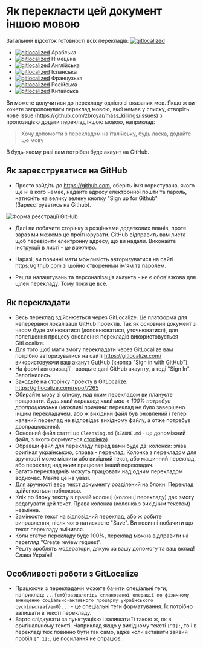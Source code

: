 # Як перекласти цей документ іншою мовою

Загальний відсоток готовності всіх перекладів: [![gitlocalized ](https://gitlocalize.com/repo/7265/whole_project/badge.svg)](https://gitlocalize.com/repo/7265/whole_project?utm_source=badge)

- [![gitlocalized ](https://gitlocalize.com/repo/7265/ar/badge.svg)](https://gitlocalize.com/repo/7265/ar?utm_source=badge) Арабська
- [![gitlocalized ](https://gitlocalize.com/repo/7265/de/badge.svg)](https://gitlocalize.com/repo/7265/de?utm_source=badge) Німецька
- [![gitlocalized ](https://gitlocalize.com/repo/7265/en/badge.svg)](https://gitlocalize.com/repo/7265/en?utm_source=badge) Англійська
- [![gitlocalized ](https://gitlocalize.com/repo/7265/es/badge.svg)](https://gitlocalize.com/repo/7265/es?utm_source=badge) Іспанська
- [![gitlocalized ](https://gitlocalize.com/repo/7265/fr/badge.svg)](https://gitlocalize.com/repo/7265/fr?utm_source=badge) Французька
- [![gitlocalized ](https://gitlocalize.com/repo/7265/ru/badge.svg)](https://gitlocalize.com/repo/7265/ru?utm_source=badge) Російська
- [![gitlocalized ](https://gitlocalize.com/repo/7265/zh/badge.svg)](https://gitlocalize.com/repo/7265/zh?utm_source=badge) Китайська

Ви можете долучитися до перекладу однією зі вказаних мов. Якщо ж ви хочете запропонувати переклад мовою, якої немає у 
списку, створіть нове Issue (https://github.com/zbroyar/mass_killings/issues) з пропозицією додати
переклад іншою мовою, наприклад: 

> Хочу допомогти з перекладом на італійську, будь ласка, додайте цю мову

В будь-якому разі вам потрібен буде акаунт на GitHub.


## Як зареєструватися на GitHub

- Просто зайдіть до https://github.com, оберіть ім’я користувача, якого ще ні в кого немає, надайте адресу електронної 
пошти та пароль, натисніть на велику зелену кнопку "Sign up for Github" (Зареєструватись на Github). 

![Форма реєстрації GitHub](https://git-scm.com/book/en/v2/images/signup.png)

- Далі ви побачите сторінку з розцінками додаткових планів, проте зараз ми можемо це проігнорувати. GitHub відправить 
вам листа щоб перевірити електронну адресу, що ви надали. Виконайте інструкції в листі - *це важливо*.

- Наразі, ви повинні мати можливість авторизуватися на сайті https://github.com зі щойно створеними ім'ям та паролем.

- Решта налаштувань та персоналізація акаунта - не є обов'язкова для цілей перекладу. Тому поки це все.


## Як перекладати

- Весь переклад здійснюється через GitLocalize. Це платформа для неперервної локалізації GitHub проектів. 
Так як основний документ з часом буде змінюватися (доповнюватися, уточнюватися), для полегшення процесу оновлення 
перекладів використовується GitLocalize. 
- Для того щоб мати змогу перекладати через GitLocalize вам потрібно авторизуватися на сайті https://gitlocalize.com/
використовуючи ваш аканут GutHub (кнопка "Sign in with GitHub").
- На формі авторизації - вводьте дані GitHub акаунту, а тоді "Sign In". Залогінились.
- Заходьте на сторінку проекту в GitLocalize: https://gitlocalize.com/repo/7265
- Обирайте мову зі списку, над яким перекладом ви плануєте працювати. *Будь який переклад який має < 100% потребує
доопрацювання* (можливі причини: переклад не було завершено іншим перекладачем, або ж вихідний файл був оновлений і 
тепер наявний переклад не відповідає вихідному файлу, а отже потребує доопрацювання).
- Основний файл статті це `Cleansing.md` (`README.md` - це допоміжний файл, з якого формується [сторінка](https://github.com/zbroyar/mass_killings#%D0%BF%D1%80%D0%BE-%D0%B7%D0%B0%D0%BF%D0%BB%D0%B0%D0%BD%D0%BE%D0%B2%D0%B0%D0%BD%D1%96%D1%81%D1%82%D1%8C-%D0%BC%D0%B0%D1%81%D0%BE%D0%B2%D0%B8%D1%85-%D0%B2%D0%B1%D0%B8%D0%B2%D1%81%D1%82%D0%B2-%D0%BD%D0%B0-%D1%82%D0%B5%D1%80%D0%B8%D1%82%D0%BE%D1%80%D1%96%D1%97-%D1%83%D0%BA%D1%80%D0%B0%D1%97%D0%BD%D0%B8)).
- Обравши файл для перекладу перед вами буде дві колонки: зліва оригінал українською, справа - переклад. Колонка з 
перекладом для зручності може містити або вихідний текст, або машинний переклад, або переклад над яким працював 
інший перекладач.
- Багато перекладачів можуть працювати над одним перекладом водночас. Майте це на увазі.
- Для зручності весь текст документу розділений на блоки. Переклад здійснюється поблоково.
- Клік по блоку тексту в правій колонці (колонці перекладу) дає змогу редагувати цей текст. Права колонка (колонка з 
вихідним текстом) незмінна.
- Замінюєте текст на відповідний переклад, або ж робите виправлення, після чого натискаєте "Save". Ви повинні побачити
що текст перекладу змінився.
- Коли статус перекладу буде 100%, переклад можна відправити на перегляд "Create review request".
- Решту зроблять модератори, дякую за вашу допомогу та ваш вклад! Слава Україні!


## Особливості роботи з GitLocalize

- Працюючи з перекладами можете бачити спеціальні теги, наприклад: `...{em0}заздалегідь спланованої операції по фізичному винищенню соціально-активного прошарку українського суспільства{/em0}...` - це спеціальні теги форматування. Їх потрібно
залишати в тексті перекладу. 
- Варто слідкувати за пунктуацією і залишати її такою ж, як в оригінальному тексті. Наприклад якщо у вихідному тексті 
`[^1]:`, то і в перекладі теж повинно бути так само, адже коли вставити зайвий пробіл `[^ 1]:`, це посилання не спрацює.

